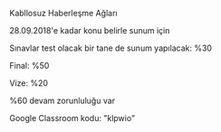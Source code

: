 Kabllosuz Haberleşme Ağları

28.09.2018'e kadar konu belirle sunum için

Sınavlar test olacak bir tane de sunum yapılacak: %30

Final: %50

Vize: %20

%60 devam zorunluluğu var

Google Classroom kodu: "klpwio"